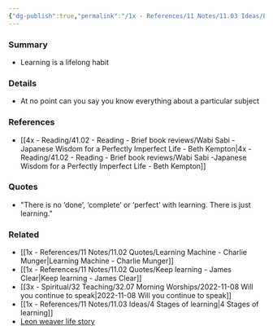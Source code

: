 ```yaml
---
{"dg-publish":true,"permalink":"/1x - References/11 Notes/11.03 Ideas/Learning is never done/","title":"Learning is never done","noteIcon":""}
---
```



### Summary
- Learning is a lifelong habit

### Details
- At no point can you say you know everything about a particular subject

### References
- [[4x - Reading/41.02 - Reading - Brief book reviews/Wabi Sabi -Japanese Wisdom for a Perfectly Imperfect Life - Beth Kempton\|4x - Reading/41.02 - Reading - Brief book reviews/Wabi Sabi -Japanese Wisdom for a Perfectly Imperfect Life - Beth Kempton]]

### Quotes
- "There is no ‘done’, ‘complete’ or ‘perfect’ with learning. There is just learning."

### Related
- [[1x - References/11 Notes/11.02 Quotes/Learning Machine - Charlie Munger\|Learning Machine - Charlie Munger]]
- [[1x - References/11 Notes/11.02 Quotes/Keep learning - James Clear\|Keep learning - James Clear]]
- [[3x - Spiritual/32 Teaching/32.07 Morning Worships/2022-11-08 Will you continue to speak\|2022-11-08 Will you continue to speak]]
- [[1x - References/11 Notes/11.03 Ideas/4 Stages of learning\|4 Stages of learning]]
- [Leon weaver life story](https://wol.jw.org/en/wol/pc/r1/lp-e/1200273453/562/0)

